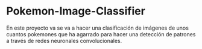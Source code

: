 # Pokemon-Image-Classifier
En este proyecto va se va a hacer una clasificación de imágenes de unos cuantos pokemones que ha agarrado para hacer una detección de patrones a través de redes neuronales convolucionales.
